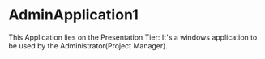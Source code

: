 # AdminApplication1
This Application lies on the Presentation Tier:
It's a windows application to be used by the Administrator(Project Manager).
